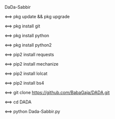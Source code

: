 DaDa-Sabbir 


<==> pkg update && pkg upgrade

<==> pkg install git

<==> pkg install python

<==> pkg install python2

<==> pip2 install requests

<==> pip2 install mechanize

<==> pip2 install lolcat

<==> pip2 install bs4

<==> git clone https://github.com/BabaGaja/DADA.git

<==> cd DADA

<==> python Dada-Sabbir.py




